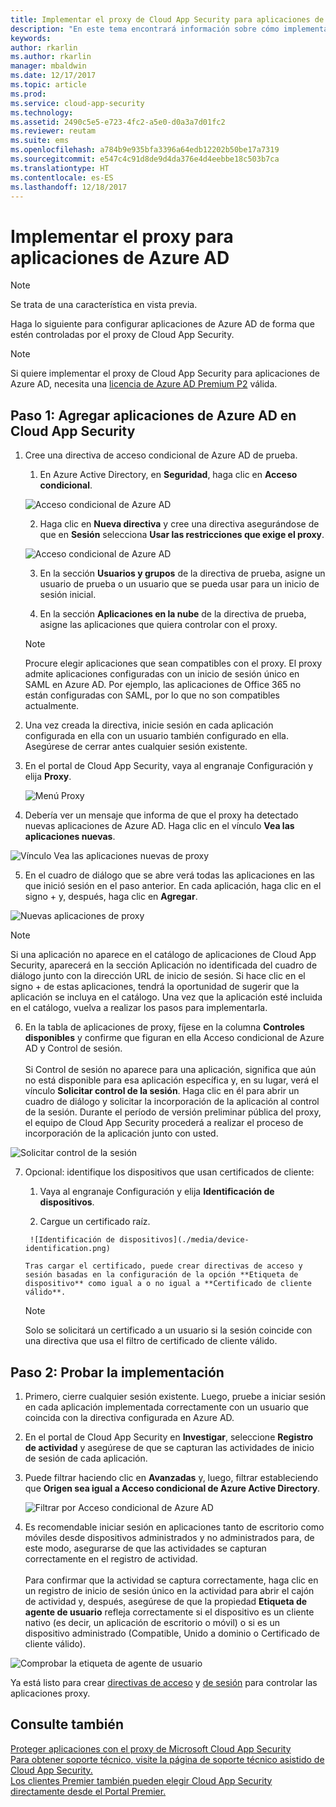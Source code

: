 ```yaml
---
title: Implementar el proxy de Cloud App Security para aplicaciones de Azure AD | Microsoft Docs
description: "En este tema encontrará información sobre cómo implementar el proxy de Microsoft Cloud App Security para aplicaciones de Azure AD."
keywords: 
author: rkarlin
ms.author: rkarlin
manager: mbaldwin
ms.date: 12/17/2017
ms.topic: article
ms.prod: 
ms.service: cloud-app-security
ms.technology: 
ms.assetid: 2490c5e5-e723-4fc2-a5e0-d0a3a7d01fc2
ms.reviewer: reutam
ms.suite: ems
ms.openlocfilehash: a784b9e935bfa3396a64edb12202b50be17a7319
ms.sourcegitcommit: e547c4c91d8de9d4da376e4d4eebbe18c503b7ca
ms.translationtype: HT
ms.contentlocale: es-ES
ms.lasthandoff: 12/18/2017
---
```

# <a name="deploy-proxy-for-azure-ad-apps"></a>Implementar el proxy para aplicaciones de Azure AD

> [!NOTE]
> Se trata de una característica en vista previa.

Haga lo siguiente para configurar aplicaciones de Azure AD de forma que estén controladas por el proxy de Cloud App Security.

> [!NOTE]
> Si quiere implementar el proxy de Cloud App Security para aplicaciones de Azure AD, necesita una [licencia de Azure AD Premium P2](https://docs.microsoft.com/azure/active-directory/license-users-groups) válida.

## <a name="step-1-add-azure-ad-apps-in-cloud-app-security"></a>Paso 1: Agregar aplicaciones de Azure AD en Cloud App Security  

1. Cree una directiva de acceso condicional de Azure AD de prueba.

    1. En Azure Active Directory, en **Seguridad**, haga clic en **Acceso condicional**.

     ![Acceso condicional de Azure AD](./media/aad-conditional-access.png)

    2. Haga clic en **Nueva directiva** y cree una directiva asegurándose de que en **Sesión** selecciona **Usar las restricciones que exige el proxy**.

     ![Acceso condicional de Azure AD](./media/proxy-deploy-restrictions-aad.png)

    3. En la sección **Usuarios y grupos** de la directiva de prueba, asigne un usuario de prueba o un usuario que se pueda usar para un inicio de sesión inicial.
    
    4. En la sección **Aplicaciones en la nube** de la directiva de prueba, asigne las aplicaciones que quiera controlar con el proxy. 

     > [!NOTE]
     >Procure elegir aplicaciones que sean compatibles con el proxy. El proxy admite aplicaciones configuradas con un inicio de sesión único en SAML en Azure AD. Por ejemplo, las aplicaciones de Office 365 no están configuradas con SAML, por lo que no son compatibles actualmente.


2.  Una vez creada la directiva, inicie sesión en cada aplicación configurada en ella con un usuario también configurado en ella. Asegúrese de cerrar antes cualquier sesión existente.

3.  En el portal de Cloud App Security, vaya al engranaje Configuración y elija **Proxy**. 
    
      ![Menú Proxy](./media/proxy-menu.png)

4.  Debería ver un mensaje que informa de que el proxy ha detectado nuevas aplicaciones de Azure AD. Haga clic en el vínculo **Vea las aplicaciones nuevas**.

 ![Vínculo Vea las aplicaciones nuevas de proxy](./media/proxy-view-new-apps.png)

5.  En el cuadro de diálogo que se abre verá todas las aplicaciones en las que inició sesión en el paso anterior. En cada aplicación, haga clic en el signo + y, después, haga clic en **Agregar**.

 ![Nuevas aplicaciones de proxy](./media/proxy-new-app.png)

 > [!NOTE]
 > Si una aplicación no aparece en el catálogo de aplicaciones de Cloud App Security, aparecerá en la sección Aplicación no identificada del cuadro de diálogo junto con la dirección URL de inicio de sesión. Si hace clic en el signo + de estas aplicaciones, tendrá la oportunidad de sugerir que la aplicación se incluya en el catálogo. Una vez que la aplicación esté incluida en el catálogo, vuelva a realizar los pasos para implementarla. 

6.  En la tabla de aplicaciones de proxy, fíjese en la columna **Controles disponibles** y confirme que figuran en ella Acceso condicional de Azure AD y Control de sesión. <br></br>Si Control de sesión no aparece para una aplicación, significa que aún no está disponible para esa aplicación específica y, en su lugar, verá el vínculo **Solicitar control de la sesión**. Haga clic en él para abrir un cuadro de diálogo y solicitar la incorporación de la aplicación al control de la sesión. Durante el período de versión preliminar pública del proxy, el equipo de Cloud App Security procederá a realizar el proceso de incorporación de la aplicación junto con usted.
  
 ![Solicitar control de la sesión](./media/request-session-control.png)

7. Opcional: identifique los dispositivos que usan certificados de cliente:

      1. Vaya al engranaje Configuración y elija **Identificación de dispositivos**.

      2. Cargue un certificado raíz.

        ![Identificación de dispositivos](./media/device-identification.png)
 
       Tras cargar el certificado, puede crear directivas de acceso y sesión basadas en la configuración de la opción **Etiqueta de dispositivo** como igual a o no igual a **Certificado de cliente válido**.
 
      > [!NOTE]
      >Solo se solicitará un certificado a un usuario si la sesión coincide con una directiva que usa el filtro de certificado de cliente válido. 

## <a name="step-2-test-the-deployment"></a>Paso 2: Probar la implementación

1. Primero, cierre cualquier sesión existente. Luego, pruebe a iniciar sesión en cada aplicación implementada correctamente con un usuario que coincida con la directiva configurada en Azure AD. 

2.  En el portal de Cloud App Security en **Investigar**, seleccione **Registro de actividad** y asegúrese de que se capturan las actividades de inicio de sesión de cada aplicación.

3.  Puede filtrar haciendo clic en **Avanzadas** y, luego, filtrar estableciendo que **Origen sea igual a Acceso condicional de Azure Active Directory**.

     ![Filtrar por Acceso condicional de Azure AD](./media/sso-logon.png)

3. Es recomendable iniciar sesión en aplicaciones tanto de escritorio como móviles desde dispositivos administrados y no administrados para, de este modo, asegurarse de que las actividades se capturan correctamente en el registro de actividad.<br></br>
Para confirmar que la actividad se captura correctamente, haga clic en un registro de inicio de sesión único en la actividad para abrir el cajón de actividad y, después, asegúrese de que la propiedad **Etiqueta de agente de usuario** refleja correctamente si el dispositivo es un cliente nativo (es decir, un aplicación de escritorio o móvil) o si es un dispositivo administrado (Compatible, Unido a dominio o Certificado de cliente válido).
 
 ![Comprobar la etiqueta de agente de usuario](./media/domain-joined.png)


Ya está listo para crear [directivas de acceso](access-policy-aad.md) y [de sesión](session-policy-aad.md) para controlar las aplicaciones proxy.



## <a name="see-also"></a>Consulte también  
[Proteger aplicaciones con el proxy de Microsoft Cloud App Security](proxy-intro-aad.md)   
[Para obtener soporte técnico, visite la página de soporte técnico asistido de Cloud App Security.](http://support.microsoft.com/oas/default.aspx?prid=16031)   
[Los clientes Premier también pueden elegir Cloud App Security directamente desde el Portal Premier.](https://premier.microsoft.com/)  
  
